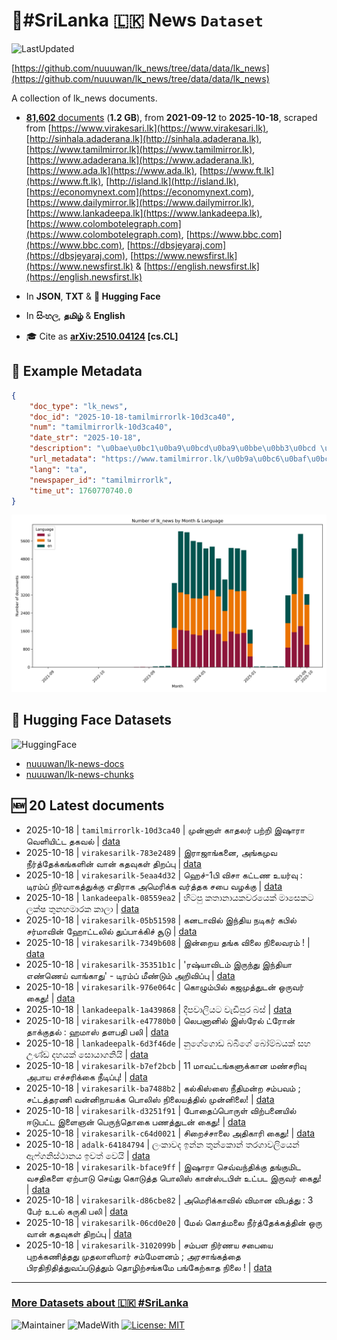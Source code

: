# 📄#SriLanka 🇱🇰 News `Dataset`

![LastUpdated](https://img.shields.io/badge/last_updated-2025--10--18_12:45:54-green)

[https://github.com/nuuuwan/lk_news/tree/data/data/lk_news](https://github.com/nuuuwan/lk_news/tree/data/data/lk_news)

A collection of lk_news documents.

- [**81,602** documents](https://github.com/nuuuwan/lk_news/tree/data/data/lk_news) (**1.2 GB**), from **2021-09-12** to **2025-10-18**, scraped from [https://www.virakesari.lk](https://www.virakesari.lk), [http://sinhala.adaderana.lk](http://sinhala.adaderana.lk), [https://www.tamilmirror.lk](https://www.tamilmirror.lk), [https://www.adaderana.lk](https://www.adaderana.lk), [https://www.ada.lk](https://www.ada.lk), [https://www.ft.lk](https://www.ft.lk), [http://island.lk](http://island.lk), [https://economynext.com](https://economynext.com), [https://www.dailymirror.lk](https://www.dailymirror.lk), [https://www.lankadeepa.lk](https://www.lankadeepa.lk), [https://www.colombotelegraph.com](https://www.colombotelegraph.com), [https://www.bbc.com](https://www.bbc.com), [https://dbsjeyaraj.com](https://dbsjeyaraj.com), [https://www.newsfirst.lk](https://www.newsfirst.lk) & [https://english.newsfirst.lk](https://english.newsfirst.lk)

- In **JSON**, **TXT** & **🤗 Hugging Face**

- In **සිංහල**, **தமிழ்** & **English**

- 🎓 Cite as **[arXiv:2510.04124](https://arxiv.org/abs/2510.04124) [cs.CL]**

## 📝 Example Metadata

```json
{
    "doc_type": "lk_news",
    "doc_id": "2025-10-18-tamilmirrorlk-10d3ca40",
    "num": "tamilmirrorlk-10d3ca40",
    "date_str": "2025-10-18",
    "description": "\u0bae\u0bc1\u0ba9\u0bcd\u0ba9\u0bbe\u0bb3\u0bcd \u0b95\u0bbe\u0ba4\u0bb2\u0bb0\u0bcd \u0baa\u0bb1\u0bcd\u0bb1\u0bbf \u0b87\u0bb7\u0bbe\u0bb0\u0bbe \u0bb5\u0bc6\u0bb3\u0bbf\u0baf\u0bbf\u0b9f\u0bcd\u0b9f \u0ba4\u0b95\u0bb5\u0bb2\u0bcd",
    "url_metadata": "https://www.tamilmirror.lk/\u0b9a\u0bc6\u0baf\u0bcd\u0ba4\u0bbf\u0b95\u0bb3\u0bcd/\u0bae\u0bc1\u0ba9\u0bcd\u0ba9\u0bbe\u0bb3\u0bcd-\u0b95\u0bbe\u0ba4\u0bb2\u0bb0\u0bcd-\u0baa\u0bb1\u0bcd\u0bb1\u0bbf-\u0b87\u0bb7\u0bbe\u0bb0\u0bbe-\u0bb5\u0bc6\u0bb3\u0bbf\u0baf\u0bbf\u0b9f\u0bcd\u0b9f-\u0ba4\u0b95\u0bb5\u0bb2\u0bcd/175-366473",
    "lang": "ta",
    "newspaper_id": "tamilmirrorlk",
    "time_ut": 1760770740.0
}
```

![Chart](https://raw.githubusercontent.com/nuuuwan/lk_news/refs/heads/data/data/lk_news/docs_by_month_and_lang.png)

## 🤗 Hugging Face Datasets

![HuggingFace](https://img.shields.io/badge/-HuggingFace-FDEE21?style=for-the-badge&logo=HuggingFace)

- [nuuuwan/lk-news-docs](https://huggingface.co/datasets/nuuuwan/lk-news-docs)
- [nuuuwan/lk-news-chunks](https://huggingface.co/datasets/nuuuwan/lk-news-chunks)

## 🆕 20 Latest documents

- 2025-10-18 | `tamilmirrorlk-10d3ca40` | முன்னாள் காதலர் பற்றி இஷாரா வெளியிட்ட தகவல் | [data](https://github.com/nuuuwan/lk_news/tree/data/data/lk_news/2020s/2025/2025-10-18-tamilmirrorlk-10d3ca40)
- 2025-10-18 | `virakesarilk-783e2489` | இராஜாங்கனை, அங்கமுவ நீர்த்தேக்கங்களின் வான் கதவுகள் திறப்பு | [data](https://github.com/nuuuwan/lk_news/tree/data/data/lk_news/2020s/2025/2025-10-18-virakesarilk-783e2489)
- 2025-10-18 | `virakesarilk-5eaa4d32` | ஹெச்-1பி விசா கட்டண உயர்வு : டிரம்ப் நிர்வாகத்துக்கு எதிராக அமெரிக்க வர்த்தக சபை வழக்கு | [data](https://github.com/nuuuwan/lk_news/tree/data/data/lk_news/2020s/2025/2025-10-18-virakesarilk-5eaa4d32)
- 2025-10-18 | `lankadeepalk-08559ea2` | හිටපු කතානායකවරයෙක් මාසෙකට ලක්ෂ තුනහමාරක කාලා | [data](https://github.com/nuuuwan/lk_news/tree/data/data/lk_news/2020s/2025/2025-10-18-lankadeepalk-08559ea2)
- 2025-10-18 | `virakesarilk-05b51598` | கனடாவில் இந்திய நடிகர் கபில் சர்மாவின் ஹோட்டலில் துப்பாக்கிச் சூடு | [data](https://github.com/nuuuwan/lk_news/tree/data/data/lk_news/2020s/2025/2025-10-18-virakesarilk-05b51598)
- 2025-10-18 | `virakesarilk-7349b608` | இன்றைய தங்க விலை நிலைவரம் ! | [data](https://github.com/nuuuwan/lk_news/tree/data/data/lk_news/2020s/2025/2025-10-18-virakesarilk-7349b608)
- 2025-10-18 | `virakesarilk-35351b1c` | 'ரஷ்யாவிடம் இருந்து இந்தியா எண்ணெய் வாங்காது' - டிரம்ப் மீண்டும் அறிவிப்பு | [data](https://github.com/nuuuwan/lk_news/tree/data/data/lk_news/2020s/2025/2025-10-18-virakesarilk-35351b1c)
- 2025-10-18 | `virakesarilk-976e064c` | கொழும்பில் கஜமுத்துடன் ஒருவர் கைது! | [data](https://github.com/nuuuwan/lk_news/tree/data/data/lk_news/2020s/2025/2025-10-18-virakesarilk-976e064c)
- 2025-10-18 | `lankadeepalk-1a439868` | දීපවාලියට වැඩිපුර බස් | [data](https://github.com/nuuuwan/lk_news/tree/data/data/lk_news/2020s/2025/2025-10-18-lankadeepalk-1a439868)
- 2025-10-18 | `virakesarilk-e47780b0` | லெபனானில் இஸ்ரேல் ட்ரோன் தாக்குதல் : ஹமாஸ் தளபதி பலி | [data](https://github.com/nuuuwan/lk_news/tree/data/data/lk_news/2020s/2025/2025-10-18-virakesarilk-e47780b0)
- 2025-10-18 | `lankadeepalk-6d3f46de` | නුගේගොඩ බබීගේ බෝම්බයක් සහ උණ්ඩ දහයක් සොයාගනියි | [data](https://github.com/nuuuwan/lk_news/tree/data/data/lk_news/2020s/2025/2025-10-18-lankadeepalk-6d3f46de)
- 2025-10-18 | `virakesarilk-b7ef2bcb` | 11 மாவட்டங்களுக்கான மண்சரிவு அபாய எச்சரிக்கை நீடிப்பு! | [data](https://github.com/nuuuwan/lk_news/tree/data/data/lk_news/2020s/2025/2025-10-18-virakesarilk-b7ef2bcb)
- 2025-10-18 | `virakesarilk-ba7488b2` | கல்கிஸ்ஸை நீதிமன்ற சம்பவம் ; சட்டத்தரணி வன்னிநாயக்க பொலிஸ் நிலையத்தில் முன்னிலை! | [data](https://github.com/nuuuwan/lk_news/tree/data/data/lk_news/2020s/2025/2025-10-18-virakesarilk-ba7488b2)
- 2025-10-18 | `virakesarilk-d3251f91` | போதைப்பொருள் விற்பனையில் ஈடுபட்ட இளைஞன் பெருந்தொகை பணத்துடன் கைது! | [data](https://github.com/nuuuwan/lk_news/tree/data/data/lk_news/2020s/2025/2025-10-18-virakesarilk-d3251f91)
- 2025-10-18 | `virakesarilk-c64d0021` | சிறைச்சாலை அதிகாரி கைது! | [data](https://github.com/nuuuwan/lk_news/tree/data/data/lk_news/2020s/2025/2025-10-18-virakesarilk-c64d0021)
- 2025-10-18 | `adalk-64184794` | ලංකාවද ඉන්න තුන්කොන් තරගාවලියෙන් ඇෆ්ගනිස්ථානය ඉවත් වෙයි | [data](https://github.com/nuuuwan/lk_news/tree/data/data/lk_news/2020s/2025/2025-10-18-adalk-64184794)
- 2025-10-18 | `virakesarilk-bface9ff` | இஷாரா செவ்வந்திக்கு தங்குமிட வசதிகளை ஏற்பாடு செய்து கொடுத்த பொலிஸ் கான்ஸ்டபிள் உட்பட இருவர் கைது! | [data](https://github.com/nuuuwan/lk_news/tree/data/data/lk_news/2020s/2025/2025-10-18-virakesarilk-bface9ff)
- 2025-10-18 | `virakesarilk-d86cbe82` | அமெரிக்காவில் விமான விபத்து : 3 பேர் உடல் கருகி பலி | [data](https://github.com/nuuuwan/lk_news/tree/data/data/lk_news/2020s/2025/2025-10-18-virakesarilk-d86cbe82)
- 2025-10-18 | `virakesarilk-06cd0e20` | மேல் கொத்மலை நீர்த்தேக்கத்தின் ஒரு வான் கதவுகள் திறப்பு | [data](https://github.com/nuuuwan/lk_news/tree/data/data/lk_news/2020s/2025/2025-10-18-virakesarilk-06cd0e20)
- 2025-10-18 | `virakesarilk-3102099b` | சம்பள நிர்ணய சபையை புறக்கணித்தது முதலாளிமார் சம்மேளனம் ; அரசாங்கத்தை பிரதிநிதித்துவப்படுத்தும் தொழிற்சங்கமே பங்கேற்காத நிலை ! | [data](https://github.com/nuuuwan/lk_news/tree/data/data/lk_news/2020s/2025/2025-10-18-virakesarilk-3102099b)

---

### [More Datasets about 🇱🇰 #SriLanka](https://github.com/nuuuwan/lk_datasets)

![Maintainer](https://img.shields.io/badge/maintainer-nuuuwan-red)
![MadeWith](https://img.shields.io/badge/made_with-python-blue)
[![License: MIT](https://img.shields.io/badge/License-MIT-yellow.svg)](https://opensource.org/licenses/MIT)
